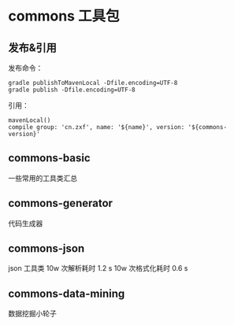 ﻿# commons 工具包

## 发布&引用
发布命令：
```
gradle publishToMavenLocal -Dfile.encoding=UTF-8
gradle publish -Dfile.encoding=UTF-8
```

引用：
```
mavenLocal()
compile group: 'cn.zxf', name: '${name}', version: '${commons-version}'
```

## commons-basic
一些常用的工具类汇总

## commons-generator
代码生成器

## commons-json
json 工具类
10w 次解析耗时 1.2 s
10w 次格式化耗时 0.6 s

## commons-data-mining
数据挖掘小轮子